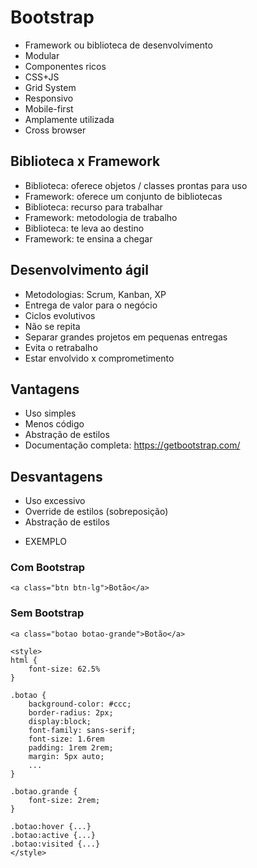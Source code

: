 # Bootstrap
- Framework ou biblioteca de desenvolvimento
- Modular
- Componentes ricos
- CSS+JS
- Grid System
- Responsivo
- Mobile-first
- Amplamente utilizada
- Cross browser

## Biblioteca x Framework
- Biblioteca: oferece objetos / classes prontas para uso
- Framework: oferece um conjunto de bibliotecas
- Biblioteca: recurso para trabalhar
- Framework: metodologia de trabalho
- Biblioteca: te leva ao destino
- Framework: te ensina a chegar

## Desenvolvimento ágil
- Metodologias: Scrum, Kanban, XP
- Entrega de valor para o negócio
- Ciclos evolutivos
- Não se repita
- Separar grandes projetos em pequenas entregas
- Evita o retrabalho
- Estar envolvido x comprometimento

## Vantagens
- Uso simples
- Menos código
- Abstração de estilos
- Documentação completa: https://getbootstrap.com/

## Desvantagens
- Uso excessivo
- Override de estilos (sobreposição)
- Abstração de estilos

* EXEMPLO

### Com Bootstrap
```
<a class="btn btn-lg">Botão</a>
```

### Sem Bootstrap
```
<a class="botao botao-grande">Botão</a>

<style>
html {
    font-size: 62.5%
}

.botao {
    background-color: #ccc;
    border-radius: 2px;
    display:block;
    font-family: sans-serif;
    font-size: 1.6rem
    padding: 1rem 2rem;
    margin: 5px auto;
    ...
}

.botao.grande {
    font-size: 2rem;
}

.botao:hover {...}
.botao:active {...}
.botao:visited {...}
</style>

```